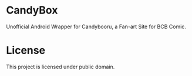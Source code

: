 # CandyBox
Unofficial Android Wrapper for Candybooru, a Fan-art Site for BCB Comic.
# License
This project is licensed under public domain.

